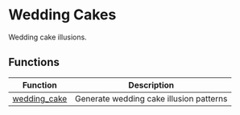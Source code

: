 # Wedding Cakes

Wedding cake illusions.

## Functions

| Function | Description |
|----------|-------------|
| [wedding_cake](wedding_cake.md) | Generate wedding cake illusion patterns |
